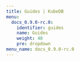 ```yaml
---
title: Guides | KubeDB
menu:
  docs_0.9.0-rc.0:
    identifier: guides
    name: Guides
    weight: 40
    pre: dropdown
menu_name: docs_0.9.0-rc.0
---
```


